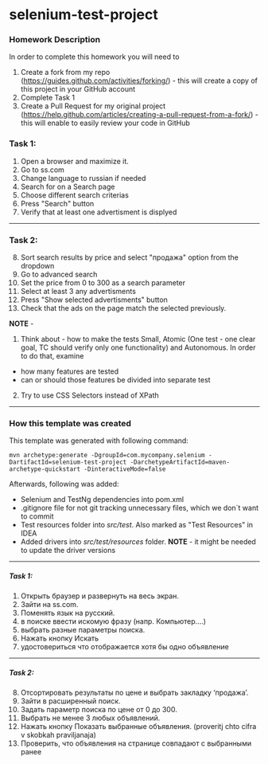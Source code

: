 # selenium-test-project

### Homework Description
In order to complete this homework you will need to
1. Create a fork from my repo (https://guides.github.com/activities/forking/) - this will create a copy of this project in your GitHub account
2. Complete Task 1
3. Create a Pull Request for my original project (https://help.github.com/articles/creating-a-pull-request-from-a-fork/) - this will enable to easily review your code in GitHub

### Task 1:
1. Open a browser and maximize it.
2. Go to ss.com
3. Change language to russian if needed
4. Search for on a Search page 
5. Choose different search criterias
6. Press "Search" button
7. Verify that at least one advertisment is displyed

---
### Task 2:
8. Sort search results by price and select "продажа" option from the dropdown
9. Go to advanced search
10. Set the price from 0 to 300 as a search parameter 
11. Select at least 3 any advertisments 
12. Press "Show selected advertisments" button
13. Check that the ads on the page match the selected previously.

**NOTE** - 
1. Think about - how to make the tests Small, Atomic (One test - one clear goal, TC should verify only one functionality) and Autonomous. In order to do that, examine
 * how many features are tested
 * can or should those features be divided into separate test
2. Try to use CSS Selectors instead of XPath
---

### How this template was created
This template was generated with following command:
```
mvn archetype:generate -DgroupId=com.mycompany.selenium -DartifactId=selenium-test-project -DarchetypeArtifactId=maven-archetype-quickstart -DinteractiveMode=false
```
Afterwards, following was added:
* Selenium and TestNg dependencies into pom.xml
* .gitignore file for not git tracking unnecessary files, which we don\`t want to commit
* Test resources folder into _src/test_. Also marked as "Test Resources" in IDEA
* Added drivers into _src/test/resources_ folder. **NOTE** - it might be needed to update the driver versions


---
##### Task 1:
1. Открыть браузер и развернуть на весь экран.
2. Зайти на ss.com.
3. Поменять язык на русский.
4. в поиске ввести искомую фразу (напр. Компьютер....)
5. выбрать разные параметры поиска.
6. Нажать кнопку Искать
7. удостовериться что отображается хотя бы одно объявление

---
##### Task 2:
8. Отсортировать результаты по цене и выбрать закладку ‘продажа’.
9. Зайти в расширенный поиск.
10. Задать параметр поиска по цене от 0 до 300.
11. Выбрать не менее 3 любых объявлений.
12. Нажать кнопку Показать выбранные объявления. (proveritj chto cifra v skobkah praviljanaja)
13. Проверить, что объявления на странице совпадают с выбранными ранее
